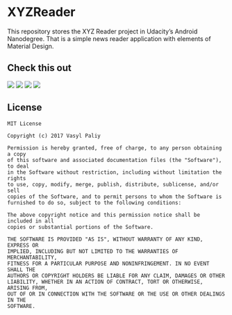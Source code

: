 # XYZReader

This repository stores the XYZ Reader project in Udacity’s Android Nanodegree. That is a simple news reader application with elements of Material Design. 

## Check this out ## 
![](https://github.com/vpaliyX/XYZReader/blob/master/art/ezgif.com-video-to-gif(12).gif)
![](https://github.com/vpaliyX/XYZReader/blob/master/art/ezgif.com-resize.png)
![](https://github.com/vpaliyX/XYZReader/blob/master/art/ezgif.com-resize(1).png)
![](https://github.com/vpaliyX/XYZReader/blob/master/art/tablet_resized.png)

## License ##

``````
MIT License

Copyright (c) 2017 Vasyl Paliy

Permission is hereby granted, free of charge, to any person obtaining a copy
of this software and associated documentation files (the "Software"), to deal
in the Software without restriction, including without limitation the rights
to use, copy, modify, merge, publish, distribute, sublicense, and/or sell
copies of the Software, and to permit persons to whom the Software is
furnished to do so, subject to the following conditions:

The above copyright notice and this permission notice shall be included in all
copies or substantial portions of the Software.

THE SOFTWARE IS PROVIDED "AS IS", WITHOUT WARRANTY OF ANY KIND, EXPRESS OR
IMPLIED, INCLUDING BUT NOT LIMITED TO THE WARRANTIES OF MERCHANTABILITY,
FITNESS FOR A PARTICULAR PURPOSE AND NONINFRINGEMENT. IN NO EVENT SHALL THE
AUTHORS OR COPYRIGHT HOLDERS BE LIABLE FOR ANY CLAIM, DAMAGES OR OTHER
LIABILITY, WHETHER IN AN ACTION OF CONTRACT, TORT OR OTHERWISE, ARISING FROM,
OUT OF OR IN CONNECTION WITH THE SOFTWARE OR THE USE OR OTHER DEALINGS IN THE
SOFTWARE.
``````
